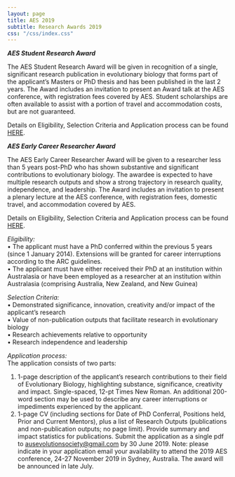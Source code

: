 ```yaml
---
layout: page
title: AES 2019
subtitle: Research Awards 2019
css: "/css/index.css"
---
```

  

***AES Student Research Award***   

The AES Student Research Award will be given in recognition of a single, significant research publication in evolutionary biology that forms part of the applicant’s Masters or PhD thesis and has been published in the last 2 years.
The Award includes an invitation to present an Award talk at the AES conference, with registration fees covered by AES. Student scholarships are often available to assist with a portion of travel and accommodation costs, but are not guaranteed. 

Details on Eligibility, Selection Criteria and Application process can be found    
[HERE](http://ausevo.github.io/docs/AES_Student_Research_Award.docx).

    
***AES Early Career Researcher Award***   

The AES Early Career Researcher Award will be given to a researcher less than 5 years post-PhD who has shown substantive and significant contributions to evolutionary biology. The awardee is expected to have multiple research outputs and show a strong trajectory in research quality, independence, and leadership.
The Award includes an invitation to present a plenary lecture at the AES conference, with registration fees, domestic travel, and accommodation covered by AES.    

Details on Eligibility, Selection Criteria and Application process can be found    
[HERE](http://ausevo.github.io/docs/AES_ECR_Award.docx).   

    

*Eligibility:*   
•	The applicant must have a PhD conferred within the previous 5 years (since 1 January 2014). Extensions will be granted for career interruptions according to the ARC guidelines.   
•	The applicant must have either received their PhD at an institution within Australasia or have been employed as a researcher at an institution within Australasia (comprising Australia, New Zealand, and New Guinea)   
   
*Selection Criteria:*   
•	Demonstrated significance, innovation, creativity and/or impact of the applicant’s research   
•	Value of non-publication outputs that facilitate research in evolutionary biology   
•	Research achievements relative to opportunity   
•	Research independence and leadership   
   
*Application process:*   
The application consists of two parts:    
1.	1-page description of the applicant’s research contributions to their field of Evolutionary Biology, highlighting substance, significance, creativity and impact. Single-spaced, 12-pt Times New Roman. An additional 200-word section may be used to describe any career interruptions or impediments experienced by the applicant.    
2.	1-page CV (including sections for Date of PhD Conferral, Positions held, Prior and Current Mentors), plus a list of Research Outputs (publications and non-publication outputs; no page limit). Provide summary and impact statistics for publications.
Submit the application as a single pdf to ausevolutionsociety@gmail.com by 30 June 2019. Note: please indicate in your application email your availability to attend the 2019 AES conference, 24-27 November 2019 in Sydney, Australia. The award will be announced in late July.



